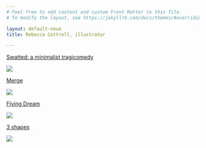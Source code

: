 ```yaml
---
# Feel free to add content and custom Front Matter to this file.
# To modify the layout, see https://jekyllrb.com/docs/themes/#overriding-theme-defaults

layout: default-neue
title: Rebecca Cottrell, illustrator

---
```



[Swatted: a minimalist tragicomedy](swatted-a-minimalist-tragicomedy)

![](../images/fruitbowl_cover_blue.png)

[Merge](merge)

![](../images/merge_photo.JPG)

[Flying Dream](flying-dream)

![](../images/thumb_fd.png)


[3 shapes](3-shapes)

![](../images/3_shapes_thumbnail.jpg)
